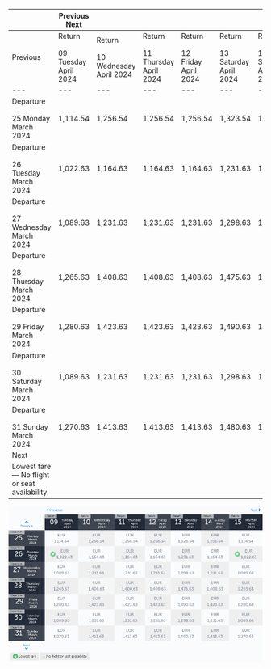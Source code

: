|     | Previous Next |     |     |     |     |     |     |
| --- | --- | --- | --- | --- | --- | --- | --- |
| Previous | Return<br><br>09 Tuesday April 2024 | Return<br><br>10 Wednesday April 2024 | Return<br><br>11 Thursday April 2024 | Return<br><br>12 Friday April 2024 | Return<br><br>13 Saturday April 2024 | Return<br><br>14 Sunday April 2024 | Return<br><br>15 Monday April 2024 |
| --- | --- | --- | --- | --- | --- | --- | --- |
| Departure<br><br>25 Monday March 2024 | 1,114.54 | 1,256.54 | 1,256.54 | 1,256.54 | 1,323.54 | 1,256.54 | 1,114.54 |
| Departure<br><br>26 Tuesday March 2024 | 1,022.63 | 1,164.63 | 1,164.63 | 1,164.63 | 1,231.63 | 1,164.63 | 1,022.63 |
| Departure<br><br>27 Wednesday March 2024 | 1,089.63 | 1,231.63 | 1,231.63 | 1,231.63 | 1,298.63 | 1,231.63 | 1,089.63 |
| Departure<br><br>28 Thursday March 2024 | 1,265.63 | 1,408.63 | 1,408.63 | 1,408.63 | 1,475.63 | 1,408.63 | 1,265.63 |
| Departure<br><br>29 Friday March 2024 | 1,280.63 | 1,423.63 | 1,423.63 | 1,423.63 | 1,490.63 | 1,423.63 | 1,280.63 |
| Departure<br><br>30 Saturday March 2024 | 1,089.63 | 1,231.63 | 1,231.63 | 1,231.63 | 1,298.63 | 1,231.63 | 1,089.63 |
| Departure<br><br>31 Sunday March 2024 | 1,270.63 | 1,413.63 | 1,413.63 | 1,413.63 | 1,480.63 | 1,413.63 | 1,270.63 |
| Next |
| Lowest fare — No flight or seat availability |     |     |     |     |     |     |     |

![](turkish-airlines.png)
